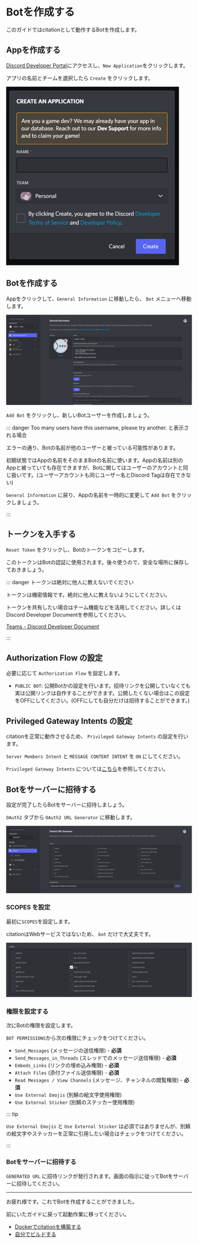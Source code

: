 # Botを作成する

このガイドではcitationとして動作するBotを作成します。

## Appを作成する

[Discord Developer Portal](https://discord.com/developers/applications)にアクセスし、`New Application`をクリックします。

アプリの名前とチームを選択したら `Create` をクリックします。

![アプリ作成画面](../../image/create-app.png)

## Botを作成する

Appをクリックして、`General Information` に移動したら、 `Bot` メニューへ移動します。

![アプリ詳細画面](../../image/app-general-info.png)

`Add Bot` をクリックし、新しいBotユーザーを作成しましょう。

::: danger Too many users have this username, please try another. と表示される場合

エラーの通り、Botの名前が他のユーザーと被っている可能性があります。

初期状態ではAppの名前をそのままBotの名前に使います。Appの名前は別のAppと被っていても存在できますが、Botに関してはユーザーのアカウントと同じ扱いです。(ユーザーアカウントも同じユーザー名とDiscord Tagは存在できない)

`General Information` に戻り、Appの名前を一時的に変更して `Add Bot` をクリックしましょう。

:::

## トークンを入手する

`Reset Token` をクリックし、Botのトークンをコピーします。

このトークンはBotの認証に使用されます。後々使うので、安全な場所に保存しておきましょう。

::: danger トークンは絶対に他人に教えないでください

トークンは機密情報です。絶対に他人に教えないようにしてください。

トークンを共有したい場合はチーム機能などを活用してください。詳しくはDiscord Developer Documentを参照してください。

[Teams - Discord Developer Document](https://discord.com/developers/docs/topics/teams)

:::

## Authorization Flow の設定

必要に応じて `Authorization Flow` を設定します。

- `PUBLIC BOT`: 公開Botかの設定を行います。招待リンクを公開していなくても実は公開リンクは自作することができます。公開したくない場合はこの設定をOFFにしてください。(OFFにしても自分だけは招待することができます。)

## Privileged Gateway Intents の設定

citationを正常に動作させるため、 `Privileged Gateway Intents` の設定を行います。

`Server Members Intent` と `MESSAGE CONTENT INTENT` を `ON` にしてください。

`Privileged Gateway Intents` については[こちら](https://discord.com/developers/docs/topics/gateway#gateway-intents)を参照してください。

## Botをサーバーに招待する

設定が完了したらBotをサーバーに招待しましょう。

`OAuth2` タブから `OAuth2 URL Generator` に移動します。

![OAuth2 URL Generator](../../image/oauth2.png)

### SCOPES を設定

最初に`SCOPES`を設定します。

citationはWebサービスではないため、 `bot` だけで大丈夫です。

![SCOPES](../../image/scopes.png)

### 権限を設定する

次にBotの権限を設定します。

`BOT PERMISSIONS`から次の権限にチェックをつけてください。

- `Send_Messages` (メッセージの送信権限) - **必須**
- `Send_Messages_in_Threads` (スレッドでのメッセージ送信権限) - **必須**
- `Embeds_Links` (リンクの埋め込み権限) - **必須**
- `Attach Files` (添付ファイル送信権限) - **必須**
- `Read Messages / View Channels` (メッセージ、チャンネルの閲覧権限) - **必須**
- `Use External Emojis` (別鯖の絵文字使用権限)
- `Use External Sticker` (別鯖のステッカー使用権限)

::: tip

`Use External Emojis` と `Use External Sticker` は必須ではありませんが、別鯖の絵文字やステッカーを正常に引用したい場合はチェックをつけてください。

:::

### Botをサーバーに招待する

`GENERATED URL` に招待リンクが発行されます。画面の指示に従ってBotをサーバーに招待してください。

----

お疲れ様です。これでBotを作成することができました。

前にいたガイドに戻って起動作業に移ってください。

- [Dockerでcitationを構築する](docker.md)
- [自分でビルドする](self-build.md)
